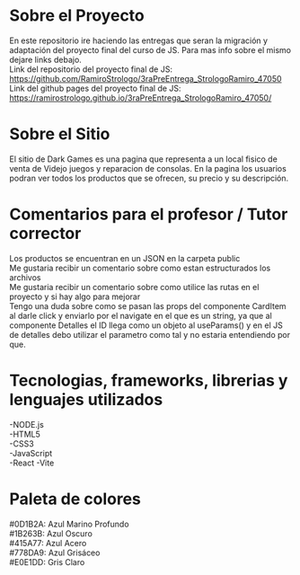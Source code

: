 # Sobre el Proyecto

En este repositorio ire haciendo las entregas que seran la migración y adaptación del proyecto final del curso de JS.
Para mas info sobre el mismo dejare links debajo.
<br>
Link del repositorio del proyecto final de JS: https://github.com/RamiroStrologo/3raPreEntrega_StrologoRamiro_47050
<br>
Link del github pages del proyecto final de JS: https://ramirostrologo.github.io/3raPreEntrega_StrologoRamiro_47050/

# Sobre el Sitio

El sitio de Dark Games es una pagina que representa a un local fisico de venta de Videjo juegos y reparacion de consolas.
En la pagina los usuarios podran ver todos los productos que se ofrecen, su precio y su descripción.

# Comentarios para el profesor / Tutor corrector

Los productos se encuentran en un JSON en la carpeta public <br>
Me gustaria recibir un comentario sobre como estan estructurados los archivos <br>
Me gustaria recibir un comentario sobre como utilice las rutas en el proyecto y si hay algo para mejorar <br>
Tengo una duda sobre como se pasan las props del componente CardItem al darle click y enviarlo por el navigate en el que es un string, ya que al componente Detalles el ID llega como un objeto al useParams() y en el JS de detalles debo utilizar el parametro como tal y no estaria entendiendo por que.

# Tecnologias, frameworks, librerias y lenguajes utilizados

-NODE.js <br>
-HTML5 <br>
-CSS3 <br>
-JavaScript <br>
-React
-Vite

# Paleta de colores

#0D1B2A: Azul Marino Profundo <br>
#1B263B: Azul Oscuro <br>
#415A77: Azul Acero <br>
#778DA9: Azul Grisáceo <br>
#E0E1DD: Gris Claro <br>
